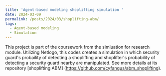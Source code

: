```yaml
---
title: 'Agent-based modeling shoplifting simulation '
date: 2024-03-09
permalink: /posts/2024/03/shoplifting-abm/
tags:
  - Agent-based modeling
  - Simulation
---
```


This project is part of the coursework from the simluation for research module. Utilizing Netlogo, this codes creates a simulation in which security guard's probaility of detecting a shoplifting and shoplifter's probability of detecting a security guard nearby are manipulated. See more details at its repository [shoplifting ABM] (https://github.com/cyfangus/abm_shoplifting).
